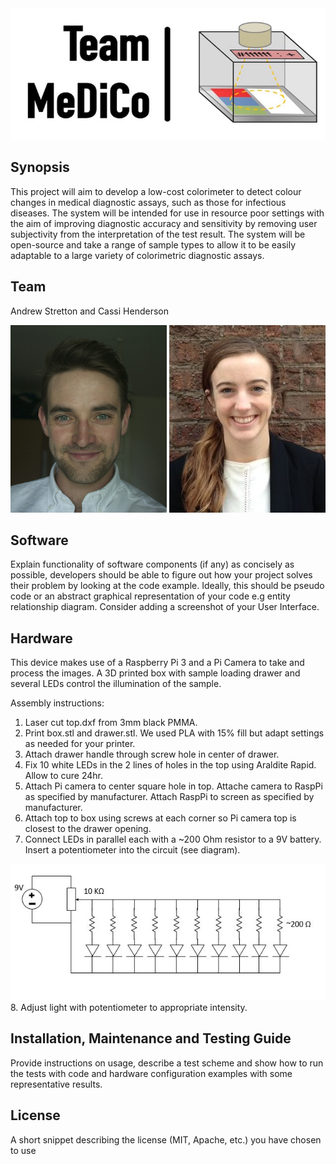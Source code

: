 
<img src="images/MeDiCo-BiomakerChallenge.jpg" alt="image"/>

## Synopsis

This project will aim to develop a low-cost colorimeter to detect colour changes in medical diagnostic assays, such as those for infectious diseases. The system will be intended for use in resource poor settings with the aim of improving diagnostic accuracy and sensitivity by removing user subjectivity from the interpretation of the test result. The system will be open-source and take a range of sample types to allow it to be easily adaptable to a large variety of colorimetric diagnostic assays.  

## Team
Andrew Stretton and Cassi Henderson      
    
<img src="images/AJS-Headshot-BiomakerChallenge.jpg" alt="image"/> <img src="images/HendersonCphoto.jpg" alt="image"/>


## Software

Explain functionality of software components (if any) as concisely as possible, developers should be able to figure out how your project solves their problem by looking at the code example. Ideally, this should be pseudo code or an abstract graphical representation of your code e.g entity relationship diagram. Consider adding a screenshot of your User Interface.

## Hardware

This device makes use of a Raspberry Pi 3 and a Pi Camera to take and process the images. A 3D printed box with sample loading drawer and several LEDs control the illumination of the sample. 

Assembly instructions:
1. Laser cut top.dxf from 3mm black PMMA.
2. Print box.stl and drawer.stl. We used PLA with 15% fill but adapt settings as needed for your printer.
3. Attach drawer handle through screw hole in center of drawer.
4. Fix 10 white LEDs in the 2 lines of holes in the top using Araldite Rapid. Allow to cure 24hr.
5. Attach Pi camera to center square hole in top. Attache camera to RaspPi as specified by manufacturer. Attach RaspPi to screen as specified by manufacturer.
6. Attach top to box using screws at each corner so Pi camera top is closest to the drawer opening.
7. Connect LEDs in parallel each with a ~200 Ohm resistor to a 9V battery. Insert a potentiometer into the circuit (see diagram).
<img src="images/circuit diagram.JPG" alt="image"/>
8. Adjust light with potentiometer to appropriate intensity. 
 

## Installation, Maintenance and Testing Guide

Provide instructions on usage, describe a test scheme and show how to run the tests with code and hardware configuration examples with some representative results.

## License

A short snippet describing the license (MIT, Apache, etc.) you have chosen to use
